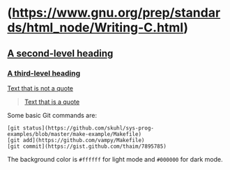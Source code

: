# (https://www.gnu.org/prep/standards/html_node/Writing-C.html)
## [A second-level heading](https://github.com/skuhl/sys-prog-examples/tree/master/linking-types-example)
### [A third-level heading](https://gist.github.com/tailriver/30bf0c943325330b7b6a)

[Text that is not a quote](https://github.com/cirosantilli/cpp-cheat/blob/81ab30c55634db24216e89ada1e0f271cac074e7/shared-library/basic/dlopen.c)
> [Text that is a quote](https://github.com/examplecode/dlopen-demo)

Some basic Git commands are:
```
[git status](https://github.com/skuhl/sys-prog-examples/blob/master/make-example/Makefile)
[git add](https://github.com/vampy/Makefile)
[git commit](https://gist.github.com/thaim/7895785)
```

The background color is `#ffffff` for light mode and `#000000` for dark mode.
